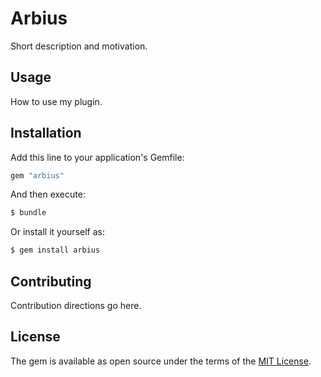 # Arbius
Short description and motivation.

## Usage
How to use my plugin.

## Installation
Add this line to your application's Gemfile:

```ruby
gem "arbius"
```

And then execute:
```bash
$ bundle
```

Or install it yourself as:
```bash
$ gem install arbius
```

## Contributing
Contribution directions go here.

## License
The gem is available as open source under the terms of the [MIT License](https://opensource.org/licenses/MIT).
